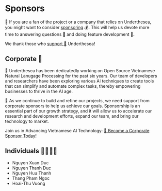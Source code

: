 # Sponsors

👋 If you are a fan of the project or a company that relies on Underthesea, you might want to consider [sponsoring](/SUPPORT_US.md) 💰. This will help us devote more time to answering questions 🤔 and doing feature development 🚀. 

We thank those who [support 💝](/SUPPORT_US.md) Underthesea! 

## Corporate 🏢

🌊 Underthesea has been dedicatedly working on Open Source Vietnamese Natural Lanugage Processing for the past six years. Our team of developers and researchers have been exploring various AI techniques to create tools that can simplify and automate complex tasks, thereby empowering businesses to thrive in the AI age.

💪 As we continue to build and refine our projects, we need support from corporate sponsors to help us achieve our goals. Sponsorship is an essential part of our growth strategy, and it will allow us to accelerate our research and development efforts, expand our team, and bring our technology to market.

Join us in Advancing Vietnamese AI Technology: [🤝 Become a Corporate Sponsor Today](emailto:undertheseanlp@gmail.com)!

## Individuals 🦸‍♂️🦸‍♀️

* Nguyen Xuan Duc 
* Nguyen Thanh Duc
* Nguyen Huu Thanh
* Thang Pham Ngoc
* Hoai-Thu Vuong

